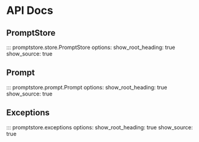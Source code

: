 # API Docs 


## PromptStore

::: promptstore.store.PromptStore
    options:
      show_root_heading: true
      show_source: true


## Prompt

::: promptstore.prompt.Prompt
    options:
      show_root_heading: true
      show_source: true


## Exceptions

::: promptstore.exceptions
    options:
      show_root_heading: true
      show_source: true